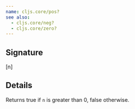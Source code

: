 ```yaml
---
name: cljs.core/pos?
see also:
  - cljs.core/neg?
  - cljs.core/zero?
---
```


## Signature
[n]


## Details

Returns true if `n` is greater than 0, false otherwise.
